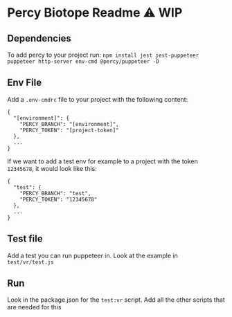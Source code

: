 # Percy Biotope Readme ⚠️ WIP

## Dependencies
To add percy to your project run:
`npm install jest jest-puppeteer puppeteer http-server env-cmd @percy/puppeteer -D`

## Env File
Add a `.env-cmdrc` file to your project with the following content:
```
{
  "[environment]": {
    "PERCY_BRANCH": "[environment]",
	"PERCY_TOKEN": "[project-token]"
  },
  ...
}
```
If we want to add a test env for example to a project with the token `12345678`, it would look like this:
```
{
  "test": {
    "PERCY_BRANCH": "test",
	"PERCY_TOKEN": "12345678"
  },
  ...
}
```

## Test file
Add a test you can run puppeteer in. Look at the example in `test/vr/test.js`

## Run
Look in the package.json for the `test:vr` script. Add all the other scripts that are needed for this
